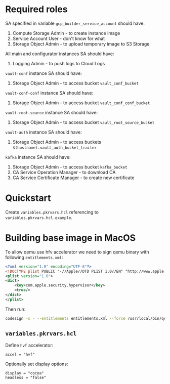 # Required roles
SA specified in variable `gcp_builder_service_account` should have:
1. Compute Storage Admin - to create instance image
1. Service Account User - don't know for what
1. Storage Object Admin - to upload temporary image to S3 Storage

All main and configurator instances SA should have:
1. Logging Admin - to push logs to Cloud Logs

`vault-conf` instance SA should have:
1. Storage Object Admin - to access bucket `vault_conf_bucket`

`vault-conf-conf` instance SA should have:
1. Storage Object Admin - to access bucket `vault_conf_conf_bucket`

`vault-root-source` instance SA should have:
1. Storage Object Admin - to access bucket `vault_root_source_bucket`

`vault-auth` instance SA should have:
1. Storage Object Admin - to access buckets `$(hostname).vault_auth_bucket_trailer`

`kafka` instance SA should have:
1. Storage Object Admin - to access bucket `kafka_bucket`
1. CA Service Operation Manager - to download CA
1. CA Service Certificate Manager - to create new certificate

# Quickstart
Create `variables.pkrvars.hcl` referencing to `variables.pkrvars.hcl.example`.

# Building base image in MacOS
To allow qemu use hfv accelerator we need to sign qemu binary with following `entitlements.xml`:
```xml
<?xml version="1.0" encoding="UTF-8"?>
<!DOCTYPE plist PUBLIC "-//Apple//DTD PLIST 1.0//EN" "http://www.apple.com/DTDs/PropertyList-1.0.dtd">
<plist version="1.0">
<dict>
    <key>com.apple.security.hypervisor</key>
    <true/>
</dict>
</plist>
```
Then run:
```bash
codesign -s - --entitlements entitlements.xml --force /usr/local/bin/qemu-system-x86_64
```
## `variables.pkrvars.hcl`
Define `hvf` accelerator:
```hcl
accel = "hvf"
```
Optionally set display options:
```hcl
display = "cocoa"
headless = "false"
```
